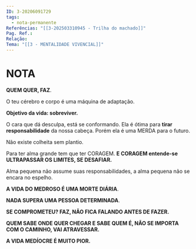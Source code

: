 ```yaml
---
ID: 3-20206091729
tags:
  - nota-permanente
Referências: "[[3-202503310945 - Trilha do machado]]"
Pag. Ref.: 
Relação: 
Tema: "[[3 - MENTALIDADE VIVENCIAL]]"
---
```

# NOTA 

**QUEM QUER, FAZ**.

O teu cérebro e corpo é uma máquina de adaptação.

**Objetivo da vida: sobreviver.**

O cara que dá desculpa, está se conformando. Ela é ótima para **tirar responsabilidade** da nossa cabeça. Porém ela é uma MERDA para o futuro.

Não existe colheita sem plantio.

Para ter alma grande tem que ter CORAGEM. **E CORAGEM entende-se ULTRAPASSAR OS LIMITES, SE DESAFIAR.**

Alma pequena não assume suas responsabilidades, a alma pequena não se encara no espelho.

**A VIDA DO MEDROSO É UMA MORTE DIÁRIA**.

**NADA SUPERA UMA PESSOA DETERMINADA**.

**SE COMPROMETEU? FAZ, NÃO FICA FALANDO ANTES DE FAZER.**

**QUEM SABE ONDE QUER CHEGAR E SABE QUEM É, NÃO SE IMPORTA COM O CAMINHO, VAI ATRAVESSAR.**

**A VIDA MEDÍOCRE É MUITO PIOR.**










